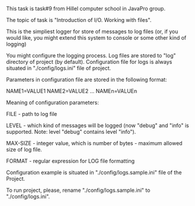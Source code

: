 This task is task#9 from Hillel computer school in JavaPro group.

The topic of task is "Introduction of I/O. Working with files".

This is the simpliest logger for store of messages to log files
(or, if you would like, you might extend this system to console or some other kind of logging)

You might configure the logging process. Log files are stored to "log" directory of project
(by default). Configuration file for logs is always situated in
"./config/logs.ini" file of project.

Parameters in configuration file are stored in the following format:

NAME1=VALUE1
NAME2=VALUE2
...
NAMEn=VALUEn

Meaning of configuration parameters:

FILE - path to log file

LEVEL - which kind of messages will be logged (now "debug" and "info" is supported.
Note: level "debug" contains level "info").

MAX-SIZE - integer value, which is number of bytes - maximum allowed size of log file.

FORMAT - regular expression for LOG file formatting

Configuration example is situated in "./config/logs.sample.ini" file of the Project.

To run project, please, rename "./config/logs.sample.ini" to "./config/logs.ini".
